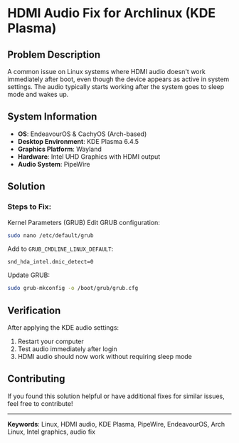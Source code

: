 # HDMI Audio Fix for Archlinux (KDE Plasma)

## Problem Description

A common issue on Linux systems where HDMI audio doesn't work immediately after boot, even though the device appears as active in system settings. The audio typically starts working after the system goes to sleep mode and wakes up.

## System Information

- **OS**: EndeavourOS & CachyOS (Arch-based)
- **Desktop Environment**: KDE Plasma 6.4.5
- **Graphics Platform**: Wayland
- **Hardware**: Intel UHD Graphics with HDMI output
- **Audio System**: PipeWire

## Solution

### Steps to Fix:

Kernel Parameters (GRUB)
Edit GRUB configuration:
```bash
sudo nano /etc/default/grub
```

Add to `GRUB_CMDLINE_LINUX_DEFAULT`:
```
snd_hda_intel.dmic_detect=0
```

Update GRUB:
```bash
sudo grub-mkconfig -o /boot/grub/grub.cfg
```

## Verification

After applying the KDE audio settings:
1. Restart your computer
2. Test audio immediately after login
3. HDMI audio should now work without requiring sleep mode

## Contributing

If you found this solution helpful or have additional fixes for similar issues, feel free to contribute!



---

**Keywords**: Linux, HDMI audio, KDE Plasma, PipeWire, EndeavourOS, Arch Linux, Intel graphics, audio fix
